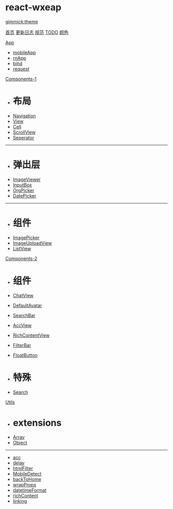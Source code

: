 # react-wxeap
[gimmick:theme](yeti)

[首页](index.md)
[更新日志](CHANGELOG.md)
[规范](RULES.md)
[TODO](TODO.md)
[颜色](constants.md)

[App]()

* [mobileApp](./app/mobileApp.md)
* [rnApp](./app/rnApp.md)
* [bind](./app/bind.md)
* [request](./app/request.md)

[Components-1]()

* # 布局
* [Navigation](./components/Navigation.md)
* [View](./components/View.md)
* [Cell](./components/Cell.md)
* [ScrollView](./components/ScrollView.md)
* [Seperator](./components/Seperator.md)
- - - - 
* # 弹出层
* [ImageViewer](./components/ImageViewer.md)
* [InputBox](./components/InputBox.md)
* [OrgPicker](./components/OrgPicker.md)
* [DatePicker](./components/DatePicker.md)
- - - - 
* # 组件
* [ImagePicker](./components/ImagePicker.md)
* [ImageUploadView](./components/ImageUploadView.md)
* [ListView](./components/ListView.md)


[Components-2]()

* # 组件
* [ChatView](./components/ChatView.md)
* [DefaultAvatar](./components/DefaultAvatar.md)
* [SearchBar](./components/SearchBar.md)
* [AccView](./components/AccView.md)
* [RichContentView](./components/RichContentView.md)
* [FilterBar](./components/FilterBar.md)
* [FloatButton](./components/FloatButton.md)

* # 特殊
* [Search](./components/Search.md)

[Utils]()

* # extensions
* [Array](./utils/extensions/array.md)
* [Object](./utils/object.md)
- - - - 
* [acc](./utils/acc.md)
* [delay](./utils/delay.md)
* [htmlFilter](./utils/htmlFilter.md)
* [MobileDetect](./utils/MobileDetect.md)
* [backToHome](./utils/backToHome.md)
* [wrapProps](./utils/wrapProps.md)
* [datetimeFormat](./utils/datetimeFormat.md)
* [richContent](./utils/richContent.md)
* [linking](./utils/linking.md)